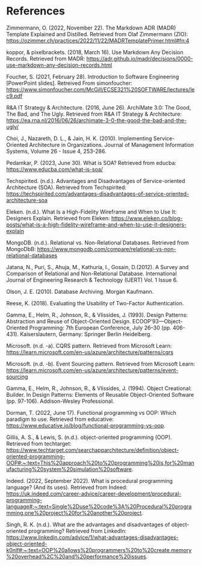 # References

Zimmermann, O. (2022, November 22). The Markdown ADR (MADR) Template Explained and Distilled. Retrieved from Olaf Zimmermann (ZIO): https://ozimmer.ch/practices/2022/11/22/MADRTemplatePrimer.html#fn:4

koppor, & pixelbrackets. (2018, March 16). Use Markdown Any Decision Records. Retrieved from MADR: https://adr.github.io/madr/decisions/0000-use-markdown-any-decision-records.html

Foucher, S. (2021, February 28). Introduction to Software Engineering [PowerPoint slides]. Retreived From simonfoucher: https://www.simonfoucher.com/McGill/ECSE321%20SOFTWARE/lectures/lec9.pdf

R&A IT Strategy & Architecture. (2016, June 26). ArchiMate 3.0: The Good, The Bad, and The Ugly. Retrieved from R&A IT Strategy & Architecture: https://ea.rna.nl/2016/06/26/archimate-3-0-the-good-the-bad-and-the-ugly/

Choi, J., Nazareth, D. L., & Jain, H. K. (2010). Implementing Service-Oriented Architecture in Organizations. Journal of Management Information Systems, Volume 26 - Issue 4, 253-286.

Pedamkar, P. (2023, June 30). What is SOA? Retrieved from educba: https://www.educba.com/what-is-soa/

Techspirited. (n.d.). Advantages and Disadvantages of Service-oriented Architecture (SOA). Retrieved from Techspirited: https://techspirited.com/advantages-disadvantages-of-service-oriented-architecture-soa

Eleken. (n.d.). What Is a High-Fidelity Wireframe and When to Use It: Designers Explain. Retrieved from Eleken: https://www.eleken.co/blog-posts/what-is-a-high-fidelity-wireframe-and-when-to-use-it-designers-explain

MongoDB. (n.d.). Relational vs. Non-Relational Databases. Retrieved from MongoDbB: https://www.mongodb.com/compare/relational-vs-non-relational-databases

Jatana, N., Puri, S., Ahuja, M., Kathuria, I., Gosain, D.(2012). A Survey and Comparison of Relational and Non-Relational Database. International Journal of Engineering Research & Technology (IJERT) Vol. 1 Issue 6.

Olson, J. E. (2010). Database Archiving. Morgan Kaufmann.

Reese, K. (2018). Evaluating the Usability of Two-Factor Authentication.

Gamma, E., Helm, R., Johnson, R., & Vlissides, J. (1993). Design Patterns: Abstraction and Reuse of Object-Oriented Design. ECOOP’93—Object-Oriented Programming: 7th European Conference, July 26–30 (pp. 406-431). Kaiserslautern, Germany: Springer Berlin Heidelberg.

Microsoft. (n.d. -a). CQRS pattern. Retrieved from Microsoft Learn: https://learn.microsoft.com/en-us/azure/architecture/patterns/cqrs

Microsoft. (n.d. -b). Event Sourcing pattern. Retrieved from Microsoft Learn: https://learn.microsoft.com/en-us/azure/architecture/patterns/event-sourcing

Gamma, E., Helm, R., Johnson, R., & Vlissides, J. (1994). Object Creational: Builder. In Design Patterns: Elements of Reusable Object-Oriented Software (pp. 97-106). Addison-Wesley Professional.

Dorman, T. (2022, June 17). Functional programming vs OOP: Which paradigm to use. Retrieved from educative: https://www.educative.io/blog/functional-programming-vs-oop.

Gillis, A. S., & Lewis, S. (n.d.). object-oriented programming (OOP). Retrieved from techtarget: https://www.techtarget.com/searchapparchitecture/definition/object-oriented-programming-OOP#:~:text=This%20approach%20to%20programming%20is,for%20manufacturing%20system%20simulation%20software.

Indeed. (2022, September 2022). What is procedural programming language? (And its uses). Retrieved from Indeed: https://uk.indeed.com/career-advice/career-development/procedural-programming-language#:~:text=Single%2Duse%20code%3A%20Procedural%20programming,one%20project%20for%20another%20project.

Singh, R. K. (n.d.). What are the advantages and disadvantages of object-oriented programming? Retrieved from LinkedIn: https://www.linkedin.com/advice/1/what-advantages-disadvantages-object-oriented-k0nlf#:~:text=OOP%20allows%20programmers%20to%20create,memory%20overhead%2C%20and%20performance%20issues.
